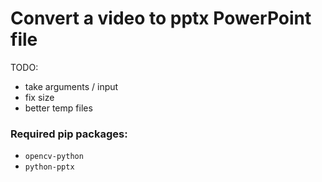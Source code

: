 # Convert a video to pptx PowerPoint file

TODO:
- take arguments / input
- fix size
- better temp files


### Required pip packages:
- `opencv-python`
- `python-pptx`
